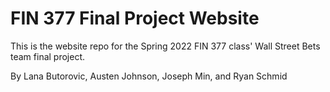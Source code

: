 # FIN 377 Final Project Website

This is the website repo for the Spring 2022 FIN 377 class' Wall Street Bets team final project. 

By Lana Butorovic, Austen Johnson, Joseph Min, and Ryan Schmid
